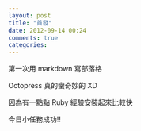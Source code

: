 ```yaml
---
layout: post
title: "首發"
date: 2012-09-14 00:24
comments: true
categories: 
---
```

第一次用 markdown 寫部落格

Octopress 真的蠻奇妙的 XD

因為有一點點 Ruby 經驗安裝起來比較快

今日小任務成功!!